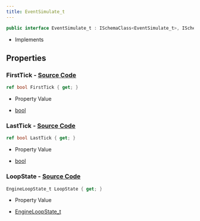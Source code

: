 ```yaml
---
title: EventSimulate_t
---
```


```csharp
public interface EventSimulate_t : ISchemaClass<EventSimulate_t>, ISchemaField, ISchemaClass, INativeHandle
```

- Implements

## Properties

### **FirstTick** - [Source Code](https://github.com/swiftly-solution/swiftlys2/blob/main/managed/src/SwiftlyS2.Generated/Schemas/Interfaces/EventSimulate_t.cs#L18)

```csharp
ref bool FirstTick { get; }
```

- Property Value

- [bool](https://learn.microsoft.com/dotnet/api/system.boolean)

### **LastTick** - [Source Code](https://github.com/swiftly-solution/swiftlys2/blob/main/managed/src/SwiftlyS2.Generated/Schemas/Interfaces/EventSimulate_t.cs#L20)

```csharp
ref bool LastTick { get; }
```

- Property Value

- [bool](https://learn.microsoft.com/dotnet/api/system.boolean)

### **LoopState** - [Source Code](https://github.com/swiftly-solution/swiftlys2/blob/main/managed/src/SwiftlyS2.Generated/Schemas/Interfaces/EventSimulate_t.cs#L16)

```csharp
EngineLoopState_t LoopState { get; }
```

- Property Value

- [EngineLoopState_t](/docs/api/shared/schemadefinitions/engineloopstate_t)


